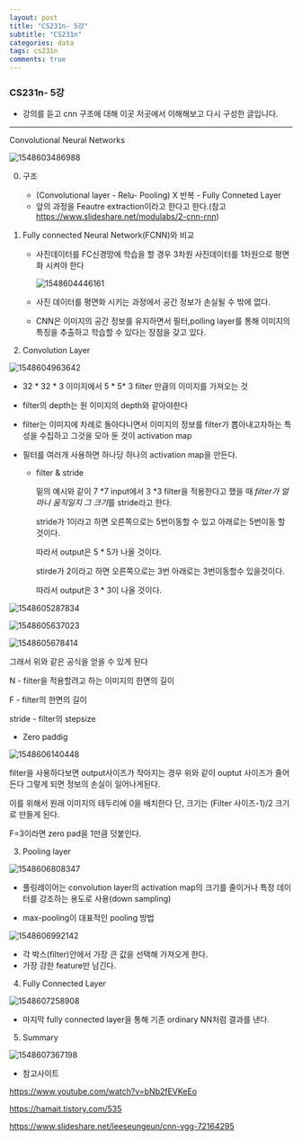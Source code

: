 ```yaml
---
layout: post
title: "CS231n- 5강"
subtitle: "CS231n"
categories: data
tags: cs231n
comments: true
---
```






### CS231n- 5강

- 강의를 듣고 cnn 구조에 대해 이곳 저곳에서 이해해보고 다시 구성한 글입니다.

  

-----

Convolutional Neural Networks

![1548603486988](C:\Users\Administrator\AppData\Local\Temp\1548603486988.png)

0. 구조

   - (Convolutional layer - Relu- Pooling) X 반복 - Fully Conneted Layer
   - 앞의 과정을 Feautre extraction이라고 한다고 한다.(참고 https://www.slideshare.net/modulabs/2-cnn-rnn)

1. Fully connected Neural Network(FCNN)와 비교

   - 사진데이터를 FC신경망에 학습을 할 경우 3차원 사진데이터를 1차원으로 평면화 시켜야 한다

     ![1548604446161](C:\Users\Administrator\Desktop\1548604446161.png)

   - 사진 데이터를 평면화 시키는 과정에서 공간 정보가 손실될 수 밖에 없다.

   - CNN은 이미지의 공간 정보를 유지하면서 필터,polling layer를 통해 이미지의 특징을 추출하고 학습할 수 있다는 장점을 갖고 있다.

2. Convolution Layer

![1548604963642](C:\Users\Administrator\Desktop\1548604963642.png)

- 32 * 32 * 3 이미지에서 5 * 5* 3 filter 만큼의 이미지를 가져오는 것

- filter의 depth는 원 이미지의 depth와 같아야한다

- filter는 이미지에 차례로 돌아다니면서 이미지의 정보를 filter가 뽑아내고자하는 특성을 수집하고 그것을 모아 둔 것이 activation map

- 필터를 여러개 사용하면 하나당 하나의 activation map을 만든다.

  - filter & stride

    밑의 예시와 같이 7 *7 input에서 3 *3 filter을 적용한다고 했을 때 *filter가 얼마나 움직일지 그 크기*를 stride라고 한다.

    stride가 1이라고 하면 오른쪽으로는 5번이동할 수 있고 아래로는 5번이동 할 것이다.

    따라서 output은 5 * 5가 나올 것이다.

    stirde가 2이라고 하면 오른쪽으로는 3번 아래로는 3번이동할수 있을것이다.

    따라서 output은 3 * 3이 나올 것이다.

![1548605287834](C:\Users\Administrator\Desktop\1548605287834.png)



![1548605637023](C:\Users\Administrator\Desktop\1548605637023.png)



![1548605678414](C:\Users\Administrator\Desktop\1548605678414.png)



그래서 위와 같은 공식을 얻을 수 있게 된다

N - filter을 적용할려고 하는 이미지의 한면의 길이

F - filter의 한면의 길이

stride - filter의 stepsize



- Zero paddig 

![1548606140448](C:\Users\Administrator\Desktop\1548606140448.png)

filter을 사용하다보면  output사이즈가 작아지는 경우 위와 같이 ouptut 사이즈가 줄어든다 그렇게 되면 정보의 손실이 일어나게된다. 

이를 위해서 원래 이미지의 테두리에 0을 배치한다 단, 크기는 (Filter 사이즈-1)/2 크기로 만들게 된다.

F=3이라면 zero pad을 1만큼 덧붙인다.



3. Pooling layer

![1548606808347](C:\Users\Administrator\Desktop\1548606808347.png)

- 풀링레이어는 convolution layer의 activation map의 크기를 줄이거나 특정 데이터를 강조하는 용도로 사용(down sampling)

- max-pooling이 대표적인 pooling 방법

![1548606992142](C:\Users\Administrator\Desktop\1548606992142.png)



- 각 박스(filter)안에서 가장 큰 값을 선택해 가져오게 한다.
- 가장 강한 feature만 남긴다.



4. Fully Connected Layer

![1548607258908](C:\Users\Administrator\Desktop\1548607258908.png)

- 마지막 fully connected layer을 통해 기존 ordinary NN처럼 결과를 낸다.



5. Summary 

![1548607367198](C:\Users\Administrator\Desktop\1548607367198.png)



- 참고사이트

https://www.youtube.com/watch?v=bNb2fEVKeEo

https://hamait.tistory.com/535

https://www.slideshare.net/leeseungeun/cnn-vgg-72164295
